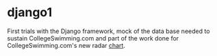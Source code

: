 # django1

First trials with the Django framework, mock of the data base needed to sustain CollegeSwimming.com and part of the work done for CollegeSwimming.com's new radar <a href="https://www.collegeswimming.com/swimmer/245770/"> chart</a>.
